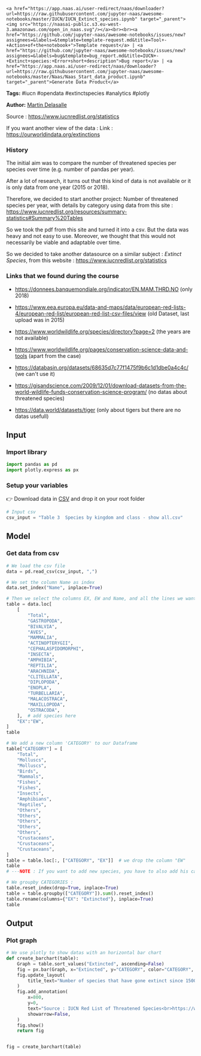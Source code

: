     <a href="https://app.naas.ai/user-redirect/naas/downloader?url=https://raw.githubusercontent.com/jupyter-naas/awesome-notebooks/master/IUCN/IUCN_Extinct_species.ipynb" target="_parent"><img src="https://naasai-public.s3.eu-west-3.amazonaws.com/open_in_naas.svg"/></a><br><br><a href="https://github.com/jupyter-naas/awesome-notebooks/issues/new?assignees=&labels=&template=template-request.md&title=Tool+-+Action+of+the+notebook+">Template request</a> | <a href="https://github.com/jupyter-naas/awesome-notebooks/issues/new?assignees=&labels=bug&template=bug_report.md&title=IUCN+-+Extinct+species:+Error+short+description">Bug report</a> | <a href="https://app.naas.ai/user-redirect/naas/downloader?url=https://raw.githubusercontent.com/jupyter-naas/awesome-notebooks/master/Naas/Naas_Start_data_product.ipynb" target="_parent">Generate Data Product</a>

**Tags:** #iucn #opendata #extinctspecies #analytics #plotly

**Author:** [Martin Delasalle](https://github.com/delasalle-sio-martin)

Source : https://www.iucnredlist.org/statistics

If you want another view of the data : Link : https://ourworldindata.org/extinctions

### History
The initial aim was to compare the number of threatened species per species over time (e.g. number of pandas per year).

After a lot of research, it turns out that this kind of data is not available or it is only data from one year (2015 or 2018).

Therefore, we decided to start another project: Number of threatened species per year, with details by category using data from this site : https://www.iucnredlist.org/resources/summary-statistics#Summary%20Tables

So we took the pdf from this site and turned it into a csv.
But the data was heavy and not easy to use. Moreover, we thought that this would not necessarily be viable and adaptable over time.

So we decided to take another datasource on a similar subject : *Extinct Species*, from this website : https://www.iucnredlist.org/statistics

### Links that we found during the course 

- https://donnees.banquemondiale.org/indicator/EN.MAM.THRD.NO (only 2018)

- https://www.eea.europa.eu/data-and-maps/data/european-red-lists-4/european-red-list/european-red-list-csv-files/view (old Dataset, last upload was in 2015)

- https://www.worldwildlife.org/species/directory?page=2 (the years are not available)

- https://www.worldwildlife.org/pages/conservation-science-data-and-tools (apart from the case)

- https://databasin.org/datasets/68635d7c77f1475f9b6c1d1dbe0a4c4c/ (we can't use it)

- https://gisandscience.com/2009/12/01/download-datasets-from-the-world-wildlife-funds-conservation-science-program/ (no datas about threatened species)

- https://data.world/datasets/tiger (only about tigers but there are no datas usefull)

## Input

### Import library


```python
import pandas as pd
import plotly.express as px
```

### Setup your variables

👉 Download data in [CSV](https://www.iucnredlist.org/statistics) and drop it on your root folder


```python
# Input csv
csv_input = "Table 3  Species by kingdom and class - show all.csv"
```

## Model

### Get data from csv


```python
# We load the csv file
data = pd.read_csv(csv_input, ",")

# We set the column Name as index
data.set_index("Name", inplace=True)

# Then we select the columns EX, EW and Name, and all the lines we want in the graph
table = data.loc[
    [
        "Total",
        "GASTROPODA",
        "BIVALVIA",
        "AVES",
        "MAMMALIA",
        "ACTINOPTERYGII",
        "CEPHALASPIDOMORPHI",
        "INSECTA",
        "AMPHIBIA",
        "REPTILIA",
        "ARACHNIDA",
        "CLITELLATA",
        "DIPLOPODA",
        "ENOPLA",
        "TURBELLARIA",
        "MALACOSTRACA",
        "MAXILLOPODA",
        "OSTRACODA",
    ],  # add species here
    "EX":"EW",
]
table
```


```python
# We add a new column 'CATEGORY' to our Dataframe
table["CATEGORY"] = [
    "Total",
    "Molluscs",
    "Molluscs",
    "Birds",
    "Mammals",
    "Fishes",
    "Fishes",
    "Insects",
    "Amphibians",
    "Reptiles",
    "Others",
    "Others",
    "Others",
    "Others",
    "Others",
    "Crustaceans",
    "Crustaceans",
    "Crustaceans",
]
table = table.loc[:, ["CATEGORY", "EX"]]  # we drop the column "EW"
table
# ---NOTE : If you want to add new species, you have to also add his category
```


```python
# We groupby CATEGORIES :
table.reset_index(drop=True, inplace=True)
table = table.groupby(["CATEGORY"]).sum().reset_index()
table.rename(columns={"EX": "Extincted"}, inplace=True)
table
```

## Output

### Plot graph


```python
# We use plotly to show datas with an horizontal bar chart
def create_barchart(table):
    Graph = table.sort_values("Extincted", ascending=False)
    fig = px.bar(Graph, x="Extincted", y="CATEGORY", color="CATEGORY", orientation="h")
    fig.update_layout(
        title_text="Number of species that have gone extinct since 1500", title_x=0.5
    )
    fig.add_annotation(
        x=800,
        y=0,
        text="Source : IUCN Red List of Threatened Species<br>https://www.iucnredlist.org/statistics",
        showarrow=False,
    )
    fig.show()
    return fig


fig = create_barchart(table)
```


```python

```
